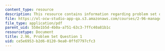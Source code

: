 ```yaml
---
content_type: resource
description: This resource contains information regarding problem set question 1.
file: https://ol-ocw-studio-app-qa.s3.amazonaws.com/courses/2-96-management-in-engineering-fall-2012/ce5e6953b2d601209ea00ffd7797cfc3_MIT2_96F12_psetq01.pdf
file_type: application/pdf
parent_uid: 558e1b5d-4b0a-a751-63c3-7ffc40a81b1c
resourcetype: Document
title: 2.96, Problem Set Question 1
uid: ce5e6953-b2d6-0120-9ea0-0ffd7797cfc3
---
```

